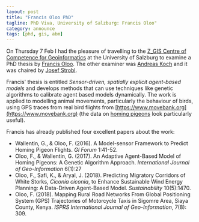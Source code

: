 ```yaml
---
layout: post
title: "Francis Oloo PhD"
tagline: PhD Viva, University of Salzburg: Francis Oloo"
category: announce
tags: [phd, gis, abm]
---
```


On Thursday 7 Feb I had the pleasure of travelling to the [Z_GIS Centre of Competence for Geoinformatics](http://zgis.at/) at the University of Salzburg to examine a PhD thesis by [Francis Oloo](https://spatial-simulation.zgis.at/team/). The other examiner was [Andreas Koch](https://www.researchgate.net/profile/Andreas_Koch6) and it was chaired by [Josef Strobl](https://www.linkedin.com/in/josefstrobl/).

Francis' thesis is entitled _Sensor-driven, spatially explicit agent-based models_ and develops methods that can use techniques like genetic algorithms to calibrate agent based models dynamically. The work is applied to modelling animal movements, particularly the behaviour of birds, using GPS traces from real bird flights from [https://www.movebank.org](https://www.movebank.org) (the data on [homing pigeons](https://www.datarepository.movebank.org/handle/10255/move.365) look particularly useful).

Francis has already published four excellent papers about the work:

 - Wallentin, G., & Oloo, F. (2016). A Model-sensor Framework to Predict Homing Pigeon Flights. _GI Forum_ 1:41-52. - Oloo, F., & Wallentin, G. (2017). An Adaptive Agent-Based Model of Homing Pigeons: A Genetic Algorithm Approach. _International Journal of Geo-Information_ 6(1):27
 - Oloo, F., Safi, K., & Aryal, J. (2018). Predicting Migratory Corridors of White Storks, _Ciconia ciconia_, to Enhance Sustainable Wind Energy Planning: A Data-Driven Agent-Based Model. _Sustainability_ 10(5):1470.
 - Oloo, F. (2018). Mapping Rural Road Networks From Global Positioning System (GPS) Trajectories of Motorcycle Taxis in Sigomre Area, Siaya County, Kenya. _ISPRS International Journal of Geo-Information_, 7(8): 309.